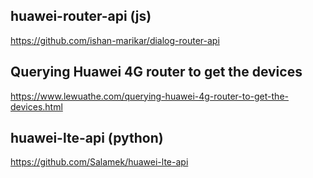 ## huawei-router-api (js)
https://github.com/ishan-marikar/dialog-router-api

## Querying Huawei 4G router to get the devices
https://www.lewuathe.com/querying-huawei-4g-router-to-get-the-devices.html

## huawei-lte-api (python)
https://github.com/Salamek/huawei-lte-api

